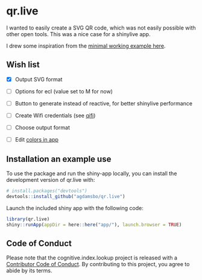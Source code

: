 
# qr.live

<!-- badges: start -->
<!-- badges: end -->

I wanted to easily create a SVG QR code, which was not easily possible with other open tools. This was a nice case for a shinylive app.

I drew some inspiration from the [minimal working example here](https://stackoverflow.com/a/70577693).

## Wish list

- [x] Output SVG format

- [ ] Options for ecl (value set to M for now)

- [ ] Button to generate instead of reactive, for better shinylive performance

- [ ] Create Wifi credentials (see [qifi](https://github.com/evgeni/qifi))

- [ ] Choose output format

- [ ] Edit [colors in app](https://github.com/Broccolito/QR_Code_Generator)

## Installation an example use

To use the package and run the shiny-app locally, you can install the development version of qr.live with:

``` r
# install.packages("devtools")
devtools::install_github("agdamsbo/qr.live")
```

Launch the included shiny app with the following code:

``` r
library(qr.live)
shiny::runApp(appDir = here::here("app/"), launch.browser = TRUE)
```

## Code of Conduct

Please note that the cognitive.index.lookup project is released with a [Contributor Code of Conduct](https://contributor-covenant.org/version/2/1/CODE_OF_CONDUCT.html). By contributing to this project, you agree to abide by its terms.
